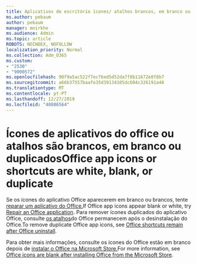 ```yaml
---
title: Aplicativos de escritório ícones/ atalhos brancos, em branco ou duplicados
ms.author: pebaum
author: pebaum
manager: mnirkhe
ms.audience: Admin
ms.topic: article
ROBOTS: NOINDEX, NOFOLLOW
localization_priority: Normal
ms.collection: Adm_O365
ms.custom:
- "2530"
- "9000572"
ms.openlocfilehash: 90f9a5ac522f7ec76ed5d52da7f8b11672e8f8b7
ms.sourcegitcommit: a66b37557baafe35d39134105dc604c326191a48
ms.translationtype: MT
ms.contentlocale: pt-PT
ms.lasthandoff: 12/27/2019
ms.locfileid: "40886564"
---
```

# <a name="office-app-icons-or-shortcuts-are-white-blank-or-duplicate"></a><span data-ttu-id="34b1b-102">Ícones de aplicativos do office ou atalhos são brancos, em branco ou duplicados</span><span class="sxs-lookup"><span data-stu-id="34b1b-102">Office app icons or shortcuts are white, blank, or duplicate</span></span>

<span data-ttu-id="34b1b-103">Se os ícones do aplicativo Office aparecerem em branco ou brancos, tente [reparar um aplicativo do Office.](https://support.office.com/article/repair-an-office-application-7821d4b6-7c1d-4205-aa0e-a6b40c5bb88b)</span><span class="sxs-lookup"><span data-stu-id="34b1b-103">If Office app icons appear blank or white, try [Repair an Office application](https://support.office.com/article/repair-an-office-application-7821d4b6-7c1d-4205-aa0e-a6b40c5bb88b).</span></span> <span data-ttu-id="34b1b-104">Para remover ícones duplicados do aplicativo Office, consulte [os atalhos](https://support.office.com/article/office-shortcuts-remain-after-office-uninstall-cc04b8e2-6e91-4c10-94af-9359e595d565)do Office permanecem após o desinstalação do Office.</span><span class="sxs-lookup"><span data-stu-id="34b1b-104">To remove duplicate Office app icons, see [Office shortcuts remain after Office uninstall](https://support.office.com/article/office-shortcuts-remain-after-office-uninstall-cc04b8e2-6e91-4c10-94af-9359e595d565).</span></span>

<span data-ttu-id="34b1b-105">Para obter mais informações, consulte os ícones do Office estão em branco depois de [instalar o Office na Microsoft Store.](https://support.office.com/article/office-icons-are-blank-after-installing-office-from-the-microsoft-store-7cdaebde-93d5-4873-b767-d9ddc0474d59)</span><span class="sxs-lookup"><span data-stu-id="34b1b-105">For more information, see [Office icons are blank after installing Office from the Microsoft Store](https://support.office.com/article/office-icons-are-blank-after-installing-office-from-the-microsoft-store-7cdaebde-93d5-4873-b767-d9ddc0474d59).</span></span>